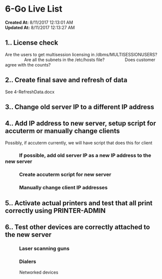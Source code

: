 # 6-Go Live List

**Created At:** 8/11/2017 12:13:01 AM  
**Updated At:** 8/11/2017 12:13:27 AM  


## 1.. License check

Are the users to get multisession licensing in /dbms/MULTISESSIONUSERS?
                Are all the subnets in the /etc/hosts file?
                Does customer agree with the counts?

## 2.. Create final save and refresh of data

See 4-RefreshData.docx

## 3.. Change old server IP to a different IP address

## 4.. Add IP address to new server, setup script for accuterm or manually change clients

Possibly, if accuterm currently, we will have script that does this for client

###             If possible, add old server IP as a new IP address to the new server

###             Create accuterm script for new server

###             Manually change client IP addresses

## 5.. Activate actual printers and test that all print correctly using PRINTER-ADMIN

## 6.. Test other devices are correctly attached to the new server

###             Laser scanning guns

###             Dialers
            Networked devices
